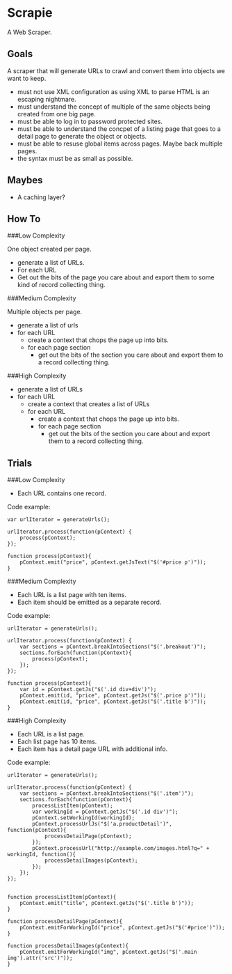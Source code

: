 Scrapie
=======

A Web Scraper.

Goals
-----

A scraper that will generate URLs to crawl and convert them into objects we want to keep.

- must not use XML configuration as using XML to parse HTML is an escaping nightmare.
- must understand the concept of multiple of the same objects being created from one big page.
- must be able to log in to password protected sites.
- must be able to understand the concpet of a listing page that goes to a detail page to generate the object or objects.
- must be able to resuse global items across pages.  Maybe back multiple pages.
- the syntax must be as small as possible.

Maybes
------

- A caching layer?

How To
------


###Low Complexity

One object created per page.

 - generate a list of URLs.
 - For each URL
  - Get out the bits of the page you care about and export them to some kind of record collecting thing.

###Medium Complexity

Multiple objects per page.

 - generate a list of urls
 - for each URL
   - create a context that chops the page up into bits.
   - for each page section
     - get out the bits of the section you care about and export them to a record collecting thing.

###High Complexity

- generate a list of URLs
- for each URL
  - create a context that creates a list of URLs
  - for each URL
    - create a context that chops the page up into bits.
    - for each page section
      - get out the bits of the section you care about and export them to a record collecting thing.
 


Trials
------


###Low Complexity

- Each URL contains one record.

Code example:

    var urlIterator = generateUrls();
    
    urlIterator.process(function(pContext) {
        process(pContext);
    });
    
    function process(pContext){
        pContext.emit("price", pContext.getJsText("$('#price p')"));
    }

###Medium Complexity

- Each URL is a list page with ten items.
- Each item should be emitted as a separate record.

Code example:

    urlIterator = generateUrls();
    
    urlIterator.process(function(pContext) {
        var sections = pContext.breakIntoSections("$('.breakout')");
        sections.forEach(function(pContext){
            process(pContext);
        });
    });
    
    function process(pContext){
        var id = pContext.getJs("$('.id div+div')");
        pContext.emit(id, "price", pContext.getJs("$('.price p')"));
        pContext.emit(id, "price", pContext.getJs("$('.title b')"));
    }

###High Complexity

- Each URL is a list page.  
- Each list page has 10 items.  
- Each item has a detail page URL with additional info.

Code example:

    urlIterator = generateUrls();
    
    urlIterator.process(function(pContext) {
        var sections = pContext.breakIntoSections("$('.item')");
        sections.forEach(function(pContext){
            processListItem(pContext);
            var workingId = pContext.getJs("$('.id div')");
            pContext.setWorkingId(workingId);
            pContext.processUrlJs("$('a.productDetail')", function(pContext){
                processDetailPage(pContext);
            });
            pContext.processUrl("http://example.com/images.html?q=" + workingId, function(){
                processDetailImages(pContext);
            });
        });    
    });
    
    
    function processListItem(pContext){
        pContext.emit("title", pContext.getJs("$('.title b')"));
    }
    
    function processDetailPage(pContext){
        pContext.emitForWorkingId("price", pContext.getJs("$('#price')"));
    }
    
    function processDetailImages(pContext){
        pContext.emitForWorkingId("img", pContext.getJs("$('.main img').attr('src')"));
    }